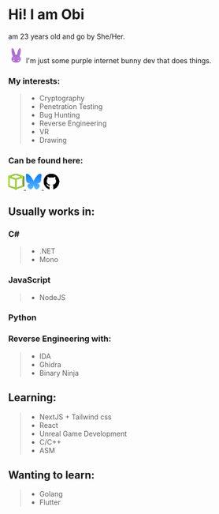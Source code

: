 # Hi! I am Obi 
am 23 years old and go by She/Her.


<img alt="" src="https://github.com/Obimydudee/Obimydudee/blob/main/icons/bnuuyIcon.png" height=32 width=32> I'm just some purple internet bunny dev that does things. 



### My interests:
> - Cryptography
> - Penetration Testing
> - Bug Hunting
> - Reverse Engineering
> - VR
> - Drawing

### Can be found here:
<a href="https://app.hackthebox.com/users/1539920">
<img alt="" src="https://github.com/Obimydudee/Obimydudee/blob/main/icons/htb-32.png" height=32 width=32>
</a>

<a href="https://bsky.app/profile/veloxservers.lol">
<img alt="" src="https://github.com/Obimydudee/Obimydudee/blob/main/icons/bluesky-32.png" height=32 width=32>
</a>

<a href="https://github.com/Obimydudee">
<img alt="" src="https://github.com/Obimydudee/Obimydudee/blob/main/icons/github-32.png" height=32 width=32>
</a>

## Usually works in:
### C#
> - .NET
> - Mono
### JavaScript
> - NodeJS
### Python

### Reverse Engineering with:
> - IDA
> - Ghidra
> - Binary Ninja

## Learning:
> - NextJS + Tailwind css
> - React
> - Unreal Game Development
> - C/C++
> - ASM

## Wanting to learn:
> - Golang
> - Flutter

